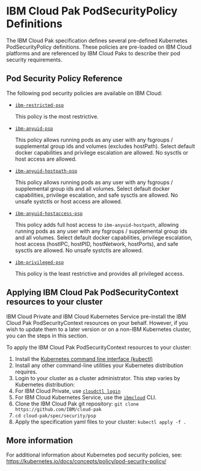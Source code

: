 # IBM Cloud Pak PodSecurityPolicy Definitions
The IBM Cloud Pak specification defines several pre-defined Kubernetes PodSecurityPolicy definitions.  These policies are pre-loaded on IBM Cloud platforms and are referenced by IBM Cloud Paks to describe their pod security requirements.

## Pod Security Policy Reference
The following pod security policies are available on IBM Cloud:

- [`ibm-restricted-psp`](ibm-restricted-psp.yaml)

  This policy is the most restrictive.
- [`ibm-anyuid-psp`](ibm-anyuid-psp.yaml)

  This policy allows running pods as any user with any fsgroups / supplemental group ids and volumes (excludes hostPath).   Select default docker capabilities and privilege escalation are allowed.  No sysctls or host access are allowed.

- [`ibm-anyuid-hostpath-psp`](ibm-anyuid-hostpath-psp.yaml)

  This policy allows running pods as any user with any fsgroups / supplemental group ids and all volumes.   Select default docker capabilities, privilege escalation, and safe sysctls are allowed. No unsafe systctls or host access are allowed.
- [`ibm-anyuid-hostaccess-psp`](ibm-anyuid-hostaccess-psp.yaml)

  This policy adds full host access to `ibm-anyuid-hostpath`, allowing running pods as any user with any fsgroups / supplemental group ids and all volumes.  Select default docker capabilities, privilege escalation, host access (hostIPC, hostPID, hostNetwork, hostPorts), and safe sysctls are allowed. No unsafe systctls are allowed.

- [`ibm-privileged-psp`](ibm-privileged-psp.yaml)

  This policy is the least restrictive and provides all privileged access.

## Applying IBM Cloud Pak PodSecurityContext resources to your cluster
IBM Cloud Private and IBM Cloud Kubernetes Service pre-install the IBM Cloud Pak PodSecurityContext resources on your behalf.  However, if you wish to update them to a later version or on a non-IBM Kubernetes cluster, you can the steps in this section.

To apply the IBM Cloud Pak PodSecurityContext resources to your cluster:
1.  Install the [Kubernetes command line interface (kubectl)](https://kubernetes.io/docs/tasks/tools/install-kubectl/)
2.  Install any other command-line utilities your Kubernetes distribution requires.
3.  Login to your cluster as a cluster administrator.  This step varies by Kubernetes distribution:
  1.  For IBM Cloud Private, use [`cloudctl login`](https://www.ibm.com/support/knowledgecenter/SSBS6K_3.1.2/manage_cluster/cli_commands.html#login)
  2.  For IBM Cloud Kubernetes Service, use the [`ibmcloud`](https://cloud.ibm.com/docs/containers/cs_cli_install.html) CLI.
4.  Clone the IBM Cloud Pak git repository: `git clone https://github.com/IBM/cloud-pak`
5.  `cd cloud-pak/spec/security/psp`
6.  Apply the specification yaml files to your cluster:  `kubectl apply -f .`

## More information
For additional information about Kubernetes pod security policies, see:  https://kubernetes.io/docs/concepts/policy/pod-security-policy/
